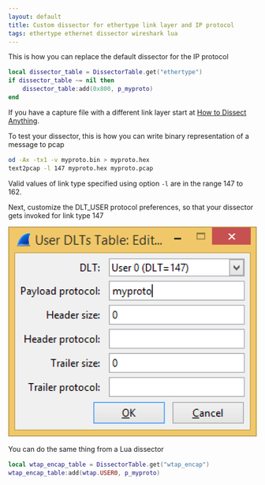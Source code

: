 ```yaml
---
layout: default
title: Custom dissector for ethertype link layer and IP protocol
tags: ethertype ethernet dissector wireshark lua
---
```


This is how you can replace the default dissector for the IP protocol

```lua
local dissector_table = DissectorTable.get("ethertype")
if dissector_table ~= nil then
    dissector_table:add(0x800, p_myproto)
end
```

If you have a capture file with a different link layer start at [How to Dissect Anything](http://wiki.wireshark.org/HowToDissectAnything).

To test your dissector, this is how you can write binary representation of a message to pcap

```bash
od -Ax -tx1 -v myproto.bin > myproto.hex
text2pcap -l 147 myproto.hex myproto.pcap
```

Valid values of link type specified using option `-l` are in the range 147 to 162.

Next, customize the DLT_USER protocol preferences, so that your dissector gets invoked for link type 147

![DLT_USER protocol preference](/assets/img/wireshark-dlt-preferences.png)

You can do the same thing from a Lua dissector

```lua
local wtap_encap_table = DissectorTable.get("wtap_encap")
wtap_encap_table:add(wtap.USER0, p_myproto)
```
